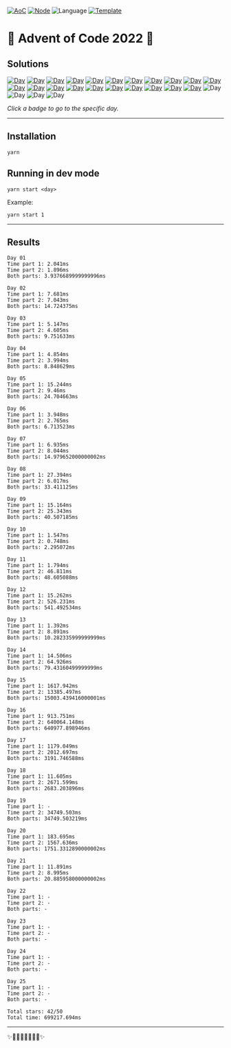 <!-- Entries between SOLUTIONS and RESULTS tags are auto-generated -->

[![AoC](https://badgen.net/badge/AoC/2022/blue)](https://adventofcode.com/2022)
[![Node](https://badgen.net/badge/Node/v16.13.0+/blue)](https://nodejs.org/en/download/)
![Language](https://badgen.net/badge/Language/TypeScript/blue)
[![Template](https://badgen.net/badge/Template/aocrunner/blue)](https://github.com/caderek/aocrunner)

# 🎄 Advent of Code 2022 🎄

## Solutions

<!--SOLUTIONS-->

[![Day](https://badgen.net/badge/01/%E2%98%85%E2%98%85/green)](src/day01)
[![Day](https://badgen.net/badge/02/%E2%98%85%E2%98%85/green)](src/day02)
[![Day](https://badgen.net/badge/03/%E2%98%85%E2%98%85/green)](src/day03)
[![Day](https://badgen.net/badge/04/%E2%98%85%E2%98%85/green)](src/day04)
[![Day](https://badgen.net/badge/05/%E2%98%85%E2%98%85/green)](src/day05)
[![Day](https://badgen.net/badge/06/%E2%98%85%E2%98%85/green)](src/day06)
[![Day](https://badgen.net/badge/07/%E2%98%85%E2%98%85/green)](src/day07)
[![Day](https://badgen.net/badge/08/%E2%98%85%E2%98%85/green)](src/day08)
[![Day](https://badgen.net/badge/09/%E2%98%85%E2%98%85/green)](src/day09)
[![Day](https://badgen.net/badge/10/%E2%98%85%E2%98%85/green)](src/day10)
[![Day](https://badgen.net/badge/11/%E2%98%85%E2%98%85/green)](src/day11)
[![Day](https://badgen.net/badge/12/%E2%98%85%E2%98%85/green)](src/day12)
[![Day](https://badgen.net/badge/13/%E2%98%85%E2%98%85/green)](src/day13)
[![Day](https://badgen.net/badge/14/%E2%98%85%E2%98%85/green)](src/day14)
[![Day](https://badgen.net/badge/15/%E2%98%85%E2%98%85/green)](src/day15)
[![Day](https://badgen.net/badge/16/%E2%98%85%E2%98%85/green)](src/day16)
[![Day](https://badgen.net/badge/17/%E2%98%85%E2%98%85/green)](src/day17)
[![Day](https://badgen.net/badge/18/%E2%98%85%E2%98%85/green)](src/day18)
[![Day](https://badgen.net/badge/19/%E2%98%85%E2%98%85/green)](src/day19)
[![Day](https://badgen.net/badge/20/%E2%98%85%E2%98%85/green)](src/day20)
[![Day](https://badgen.net/badge/21/%E2%98%85%E2%98%85/green)](src/day21)
![Day](https://badgen.net/badge/22/%E2%98%86%E2%98%86/gray)
![Day](https://badgen.net/badge/23/%E2%98%86%E2%98%86/gray)
![Day](https://badgen.net/badge/24/%E2%98%86%E2%98%86/gray)
![Day](https://badgen.net/badge/25/%E2%98%86%E2%98%86/gray)

<!--/SOLUTIONS-->

_Click a badge to go to the specific day._

---

## Installation

```
yarn
```

## Running in dev mode

```
yarn start <day>
```

Example:

```
yarn start 1
```

---

## Results

<!--RESULTS-->

```
Day 01
Time part 1: 2.041ms
Time part 2: 1.896ms
Both parts: 3.9376689999999996ms
```

```
Day 02
Time part 1: 7.681ms
Time part 2: 7.043ms
Both parts: 14.724375ms
```

```
Day 03
Time part 1: 5.147ms
Time part 2: 4.605ms
Both parts: 9.751633ms
```

```
Day 04
Time part 1: 4.854ms
Time part 2: 3.994ms
Both parts: 8.848629ms
```

```
Day 05
Time part 1: 15.244ms
Time part 2: 9.46ms
Both parts: 24.704663ms
```

```
Day 06
Time part 1: 3.948ms
Time part 2: 2.765ms
Both parts: 6.713523ms
```

```
Day 07
Time part 1: 6.935ms
Time part 2: 8.044ms
Both parts: 14.979652000000002ms
```

```
Day 08
Time part 1: 27.394ms
Time part 2: 6.017ms
Both parts: 33.411125ms
```

```
Day 09
Time part 1: 15.164ms
Time part 2: 25.343ms
Both parts: 40.507185ms
```

```
Day 10
Time part 1: 1.547ms
Time part 2: 0.748ms
Both parts: 2.295072ms
```

```
Day 11
Time part 1: 1.794ms
Time part 2: 46.811ms
Both parts: 48.605088ms
```

```
Day 12
Time part 1: 15.262ms
Time part 2: 526.231ms
Both parts: 541.492534ms
```

```
Day 13
Time part 1: 1.392ms
Time part 2: 8.891ms
Both parts: 10.282335999999999ms
```

```
Day 14
Time part 1: 14.506ms
Time part 2: 64.926ms
Both parts: 79.43160499999999ms
```

```
Day 15
Time part 1: 1617.942ms
Time part 2: 13385.497ms
Both parts: 15003.439416000001ms
```

```
Day 16
Time part 1: 913.751ms
Time part 2: 640064.148ms
Both parts: 640977.898946ms
```

```
Day 17
Time part 1: 1179.049ms
Time part 2: 2012.697ms
Both parts: 3191.746588ms
```

```
Day 18
Time part 1: 11.605ms
Time part 2: 2671.599ms
Both parts: 2683.203896ms
```

```
Day 19
Time part 1: -
Time part 2: 34749.503ms
Both parts: 34749.503219ms
```

```
Day 20
Time part 1: 183.695ms
Time part 2: 1567.636ms
Both parts: 1751.3312890000002ms
```

```
Day 21
Time part 1: 11.891ms
Time part 2: 8.995ms
Both parts: 20.885958000000002ms
```

```
Day 22
Time part 1: -
Time part 2: -
Both parts: -
```

```
Day 23
Time part 1: -
Time part 2: -
Both parts: -
```

```
Day 24
Time part 1: -
Time part 2: -
Both parts: -
```

```
Day 25
Time part 1: -
Time part 2: -
Both parts: -
```

```
Total stars: 42/50
Total time: 699217.694ms
```

<!--/RESULTS-->

---

✨🎄🎁🎄🎅🎄🎁🎄✨